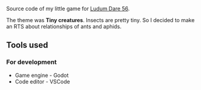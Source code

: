 Source code of my little game for [Ludum Dare 56](https://ldjam.com/events/ludum-dare/56).

The theme was **Tiny creatures**. Insects are pretty tiny. So I decided to make an RTS about relationships of ants and aphids.

## Tools used
### For development
- Game engine - Godot
- Code editor - VSCode
